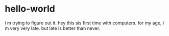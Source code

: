# hello-world
i m trying to figure out it.
hey this sis first time with computers. for my age, i m very very late. but late is better than never.
